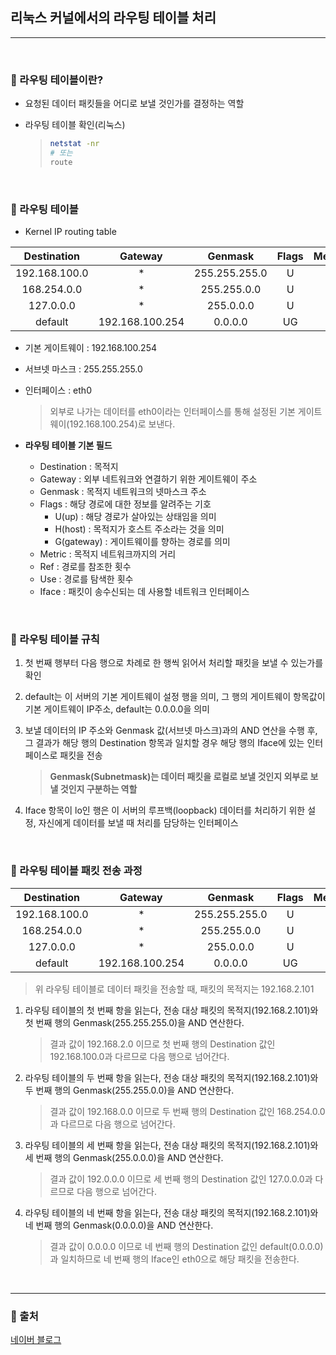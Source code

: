 ## 리눅스 커널에서의 라우팅 테이블 처리

***

<br>

### :pushpin: 라우팅 테이블이란?

- 요청된 데이터 패킷들을 어디로 보낼 것인가를 결정하는 역할

- 라우팅 테이블 확인(리눅스)

  > ```bash
  > netstat -nr 
  > # 또는
  > route
  > ```

<br>

### :pushpin: 라우팅 테이블

- Kernel IP routing table

|  Destination  |     Gateway     |    Genmask    | Flags | Metric | Ref  | Use  | Iface |
| :-----------: | :-------------: | :-----------: | :---: | :----: | :--: | :--: | :---: |
| 192.168.100.0 |        *        | 255.255.255.0 |   U   |   0    |  0   |  0   | eth0  |
|  168.254.0.0  |        *        |  255.255.0.0  |   U   |   0    |  0   |  0   | eth0  |
|   127.0.0.0   |        *        |   255.0.0.0   |   U   |   0    |  0   |  0   |  lo   |
|    default    | 192.168.100.254 |    0.0.0.0    |  UG   |   0    |  0   |  0   | eth0  |

- 기본 게이트웨이 : 192.168.100.254

- 서브넷 마스크 : 255.255.255.0

- 인터페이스 : eth0

  > 외부로 나가는 데이터를 eth0이라는 인터페이스를 통해 설정된 기본 게이트웨이(192.168.100.254)로 보낸다.

- **라우팅 테이블 기본 필드**

  - Destination : 목적지
  - Gateway : 외부 네트워크와 연결하기 위한 게이트웨이 주소
  - Genmask : 목적지 네트워크의 넷마스크 주소
  - Flags : 해당 경로에 대한 정보를 알려주는 기호
    - U(up) : 해당 경로가 살아있는 상태임을 의미
    - H(host) : 목적지가 호스트 주소라는 것을 의미
    - G(gateway) : 게이트웨이를 향하는 경로를 의미
  - Metric : 목적지 네트워크까지의 거리
  - Ref : 경로를 참조한 횟수
  - Use : 경로를 탐색한 횟수
  - Iface : 패킷이 송수신되는 데 사용할 네트워크 인터페이스

<br>

### :pushpin: 라우팅 테이블 규칙

1. 첫 번째 행부터 다음 행으로 차례로 한 행씩 읽어서 처리할 패킷을 보낼 수 있는가를 확인

2. default는 이 서버의 기본 게이트웨이 설정 행을 의미, 그 행의 게이트웨이 항목값이 기본 게이트웨이 IP주소, default는 0.0.0.0을 의미

3. 보낼 데이터의 IP 주소와 Genmask 값(서브넷 마스크)과의 AND 연산을 수행 후, 그 결과가 해당 행의 Destination 항목과 일치할 경우 해당 행의 Iface에 있는 인터페이스로 패킷을 전송

   > **Genmask(Subnetmask)는 데이터 패킷을 로컬로 보낼 것인지 외부로 보낼 것인지 구분하는 역할**

4. Iface 항목이 lo인 행은 이 서버의 루프백(loopback) 데이터를 처리하기 위한 설정, 자신에게 데이터를 보낼 때 처리를 담당하는 인터페이스

<br>

### :pushpin: 라우팅 테이블 패킷 전송 과정

|  Destination  |     Gateway     |    Genmask    | Flags | Metric | Ref  | Use  | Iface |
| :-----------: | :-------------: | :-----------: | :---: | :----: | :--: | :--: | :---: |
| 192.168.100.0 |        *        | 255.255.255.0 |   U   |   0    |  0   |  0   | eth0  |
|  168.254.0.0  |        *        |  255.255.0.0  |   U   |   0    |  0   |  0   | eth0  |
|   127.0.0.0   |        *        |   255.0.0.0   |   U   |   0    |  0   |  0   |  lo   |
|    default    | 192.168.100.254 |    0.0.0.0    |  UG   |   0    |  0   |  0   | eth0  |

> 위 라우팅 테이블로 데이터 패킷을 전송할 때, 패킷의 목적지는 192.168.2.101

1. 라우팅 테이블의 첫 번째 항을 읽는다, 전송 대상 패킷의 목적지(192.168.2.101)와 첫 번째 행의 Genmask(255.255.255.0)을 AND 연산한다.

   > 결과 값이 192.168.2.0 이므로 첫 번째 행의 Destination 값인 192.168.100.0과 다르므로 다음 행으로 넘어간다.

2. 라우팅 테이블의 두 번째 항을 읽는다, 전송 대상 패킷의 목적지(192.168.2.101)와 두 번째 행의 Genmask(255.255.0.0)을 AND 연산한다.

   > 결과 값이 192.168.0.0 이므로 두 번째 행의 Destination 값인 168.254.0.0과 다르므로 다음 행으로 넘어간다.

3. 라우팅 테이블의 세 번째 항을 읽는다, 전송 대상 패킷의 목적지(192.168.2.101)와 세 번째 행의 Genmask(255.0.0.0)을 AND 연산한다.

   > 결과 값이 192.0.0.0 이므로 세 번째 행의 Destination 값인 127.0.0.0과 다르므로 다음 행으로 넘어간다.

4. 라우팅 테이블의 네 번째 항을 읽는다, 전송 대상 패킷의 목적지(192.168.2.101)와 네 번째 행의 Genmask(0.0.0.0)을 AND 연산한다.

   > 결과 값이 0.0.0.0 이므로 네 번째 행의 Destination 값인 default(0.0.0.0)과 일치하므로 네 번째 행의 Iface인 eth0으로 해당 패킷을 전송한다.

<br>

***

### :round_pushpin: 출처

[네이버 블로그](https://blog.naver.com/01191879872/10016858999)